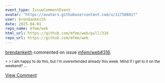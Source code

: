 ```yaml
---
event_type: IssueCommentEvent
avatar: "https://avatars.githubusercontent.com/u/11756601?"
user: brendankeith
date: 2025-04-01
repo_name: mfem/web
html_url: https://github.com/mfem/web/pull/316
repo_url: https://github.com/mfem/web
---
```


<a href='https://github.com/brendankeith' target='_blank'>brendankeith</a> commented on issue <a href='https://github.com/mfem/web/pull/316' target='_blank'>mfem/web#316</a>.

<small>> > I am happy to do this, but I'm overextended already this week. Mind if I get to it on the weekend?...</small>

<a href='https://github.com/mfem/web/pull/316' target='_blank'>View Comment</a>